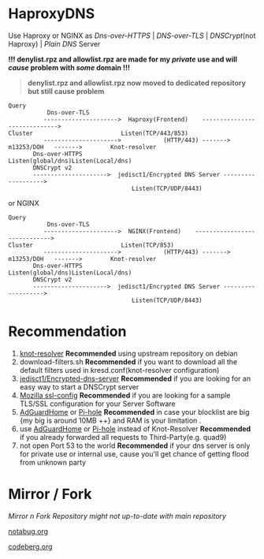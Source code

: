 # HaproxyDNS
Use Haproxy or NGINX as *Dns-over-HTTPS* | *DNS-over-TLS* | *DNSCrypt*(not Haproxy) | *Plain DNS* Server

**!!! denylist.rpz and allowlist.rpz are made for my _private_ use and will _cause_ problem with _some_ domain !!!**

> **denylist.rpz and allowlist.rpz now moved to dedicated repository but still cause problem**

```
Query
           Dns-over-TLS
          --------------------->  Haproxy(Frontend)    ----------------------------->  
Cluster                         Listen(TCP/443/853)                                 
          --------------------->            (HTTP/443) -------> m13253/DOH   ------->        Knot-resolver
	   Dns-over-HTTPS                                                                    Listen(global/dns)Listen(Local/dns)
	   DNSCrypt v2             
	   --------------------->  jedisct1/Encrypted DNS Server ------------------->
                                   Listen(TCP/UDP/8443)
```

or NGINX

```
Query
           Dns-over-TLS
          --------------------->  NGINX(Frontend)    ----------------------------->  
Cluster                         Listen(TCP/853)                                 
          --------------------->            (HTTP/443) -------> m13253/DOH   ------->        Knot-resolver
	   Dns-over-HTTPS                                                                    Listen(global/dns)Listen(Local/dns)
	   DNSCrypt v2             
	   --------------------->  jedisct1/Encrypted DNS Server ------------------->
                                   Listen(TCP/UDP/8443)
```

# Recommendation
1. [knot-resolver](https://knot-resolver.cz) **Recommended** using upstream repository on debian
2. download-filters.sh **Recommended** if you want to download all the default filters used in kresd.conf(knot-resolver configuration)
3. [jedisct1/Encrypted-dns-server](https://github.com/jedisct1/encrypted-dns-server) **Recommended** if you are looking for an easy way to start a DNSCrypt server
4. [Mozilla ssl-config](https://ssl-config.mozilla.org/) **Recommended** if you are looking for a sample TLS/SSL configuration for your Server Software
5. [AdGuardHome](https://github.com/adguardteam/adguardhome) or [Pi-hole](https://github.com/pi-hole/pi-hole) **Recommended** in case your blocklist are big {my big is around 10MB ++} and RAM is your limitation .
6. use [AdGuardHome](https://github.com/adguardteam/adguardhome) or [Pi-hole](https://github.com/pi-hole/pi-hole) instead of Knot-Resolver **Recommended** if you already forwarded all requests to Third-Party(e.g. quad9)
7. not open Port 53 to the world **Recommended** if your dns server is only for private use or internal use, cause you'll get chance of getting flood from unknown party

# Mirror / Fork
*Mirror n Fork Repository might not up-to-date with main repository*

[notabug.org](https://notabug.org/lottanorta/HaproxyDNS)

[codeberg.org](https://codeberg.org/DoulpaGllo/HaproxyDNS)
